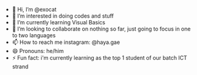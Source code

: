 - 👋 Hi, I’m @exocat
- 👀 I’m interested in doing codes and stuff
- 🌱 I’m currently learning Visual Basics
- 💞️ I’m looking to collaborate on nothing so far, just going to focus in one to two languages
- 📫 How to reach me instagram: @haya.gae
- 😄 Pronouns: he/him
- ⚡ Fun fact: i'm currently learning as the top 1 student of our batch ICT strand
<!---
exocat/exocat is a ✨ special ✨ repository because its `README.md` (this file) appears on your GitHub profile.
You can click the Preview link to take a look at your changes.
--->
